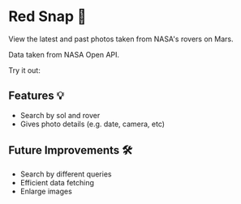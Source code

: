 # Red Snap 📸

View the latest and past photos taken from NASA's rovers on Mars.

Data taken from NASA Open API.

Try it out:

## Features 💡

- Search by sol and rover
- Gives photo details (e.g. date, camera, etc)

## Future Improvements 🛠️

- Search by different queries
- Efficient data fetching
- Enlarge images
